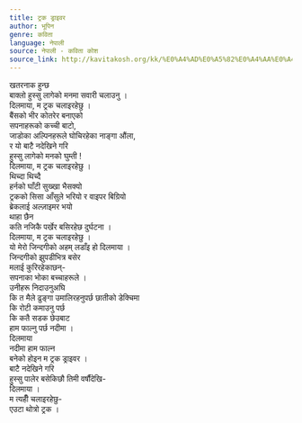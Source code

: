```yaml
---
title: ट्रक ड्राइवर
author: भूपिन
genre: कविता
language: नेपाली
source: नेपाली - कविता कोश
source_link: http://kavitakosh.org/kk/%E0%A4%AD%E0%A5%82%E0%A4%AA%E0%A4%BF%E0%A4%A8
---
```


खतरनाक हुन्छ  
बाक्लो हुस्सु लागेको मनमा सवारी चलाउनु ।  
दिलमाया, म ट्रक चलाइरहेछु ।  
बैंसको भीर कोतरेर बनाएको  
सपनाहरूको कच्ची बाटो,  
जाडोका अल्पिनहरूले घोचिरहेका नाङ्गा औंला,  
र यो बाटै नदेखिने गरि  
हुस्सु लागेको मनको घुम्ती !  
दिलमाया, म ट्रक चलाइरहेछु ।  
थिच्दा थिच्दै  
हर्नको घाँटी सुख्खा भैसक्यो  
ट्रकको सिसा आँसुले भरियो र वाइपर बिग्रियो  
ब्रेकलाई अल्ज़ाइमर भयो  
थाहा छैन  
कति नजिकै पर्खेर बसिरहेछ दुर्घटना ।  
दिलमाया, म ट्रक चलाइरहेछु ।  
यो मेरो जिन्दगीको अहम् लडाँइ हो दिलमाया ।  
जिन्दगीको झुपडीभित्र बसेर  
मलाई कुरिरहेकाछन्-  
सपनाका भोका बच्चाहरूले ।  
उनीहरू निदाउनुअघि  
कि त मैले ढुङ्गा उमालिरहनुपर्छ छातीको डेक्चिमा  
कि रोटी कमाउनु पर्छ  
कि कतै सडक छेउबाट  
हाम फाल्नु पर्छ नदीमा ।  
दिलमाया  
नदीमा हाम फाल्न  
बनेको होइन म ट्रक ड्राइवर ।  
बाटै नदेखिने गरि  
हुस्सु पालेर बसेकिछौ तिमी वर्षौंदेखि-  
दिलमाया ।  
म त्यहीँ चलाइरहेछु-  
एउटा थोत्रो ट्रक ।
